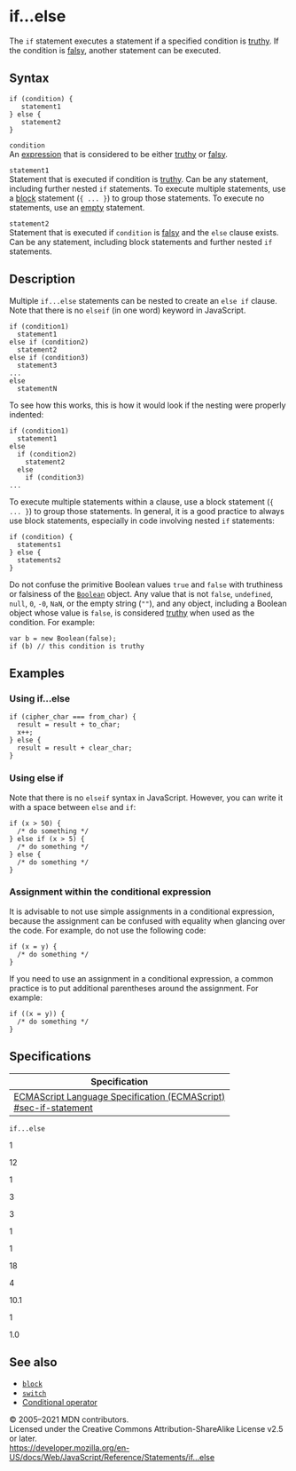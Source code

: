 if...else
=========

The `if` statement executes a statement if a specified condition is [truthy](https://developer.mozilla.org/en-US/docs/Glossary/Truthy). If the condition is [falsy](https://developer.mozilla.org/en-US/docs/Glossary/Falsy), another statement can be executed.

Syntax
------

    if (condition) {
       statement1
    } else {
       statement2
    }

`condition`  
An [expression](https://developer.mozilla.org/en-US/docs/Web/JavaScript/Guide/Expressions_and_Operators#expressions) that is considered to be either [truthy](https://developer.mozilla.org/en-US/docs/Glossary/Truthy) or [falsy](https://developer.mozilla.org/en-US/docs/Glossary/Falsy).

`statement1`  
Statement that is executed if condition is [truthy](https://developer.mozilla.org/en-US/docs/Glossary/Truthy). Can be any statement, including further nested `if` statements. To execute multiple statements, use a [block](block) statement (`{ ... }`) to group those statements. To execute no statements, use an [empty](empty) statement.

`statement2`  
Statement that is executed if `condition` is [falsy](https://developer.mozilla.org/en-US/docs/Glossary/Falsy) and the `else` clause exists. Can be any statement, including block statements and further nested `if` statements.

Description
-----------

Multiple `if...else` statements can be nested to create an `else if` clause. Note that there is no `elseif` (in one word) keyword in JavaScript.

    if (condition1)
      statement1
    else if (condition2)
      statement2
    else if (condition3)
      statement3
    ...
    else
      statementN

To see how this works, this is how it would look if the nesting were properly indented:

    if (condition1)
      statement1
    else
      if (condition2)
        statement2
      else
        if (condition3)
    ...

To execute multiple statements within a clause, use a block statement (`{ ... }`) to group those statements. In general, it is a good practice to always use block statements, especially in code involving nested `if` statements:

    if (condition) {
      statements1
    } else {
      statements2
    }

Do not confuse the primitive Boolean values `true` and `false` with truthiness or falsiness of the [`Boolean`](../global_objects/boolean) object. Any value that is not `false`, `undefined`, `null`, `0`, `-0`, `NaN`, or the empty string (`""`), and any object, including a Boolean object whose value is `false`, is considered [truthy](https://developer.mozilla.org/en-US/docs/Glossary/Truthy) when used as the condition. For example:

    var b = new Boolean(false);
    if (b) // this condition is truthy

Examples
--------

### Using if...else

    if (cipher_char === from_char) {
      result = result + to_char;
      x++;
    } else {
      result = result + clear_char;
    }

### Using else if

Note that there is no `elseif` syntax in JavaScript. However, you can write it with a space between `else` and `if`:

    if (x > 50) {
      /* do something */
    } else if (x > 5) {
      /* do something */
    } else {
      /* do something */
    }

### Assignment within the conditional expression

It is advisable to not use simple assignments in a conditional expression, because the assignment can be confused with equality when glancing over the code. For example, do not use the following code:

    if (x = y) {
      /* do something */
    }

If you need to use an assignment in a conditional expression, a common practice is to put additional parentheses around the assignment. For example:

    if ((x = y)) {
      /* do something */
    }

Specifications
--------------

<table><thead><tr class="header"><th>Specification</th></tr></thead><tbody><tr class="odd"><td><a href="https://tc39.es/ecma262/#sec-if-statement">ECMAScript Language Specification (ECMAScript)<br />
<span class="small">#sec-if-statement</span></a></td></tr></tbody></table>

`if...else`

1

12

1

3

3

1

1

18

4

10.1

1

1.0

See also
--------

-   [`block`](block)
-   [`switch`](switch)
-   [Conditional operator](../operators/conditional_operator)

© 2005–2021 MDN contributors.  
Licensed under the Creative Commons Attribution-ShareAlike License v2.5 or later.  
<a href="https://developer.mozilla.org/en-US/docs/Web/JavaScript/Reference/Statements/if...else" class="_attribution-link">https://developer.mozilla.org/en-US/docs/Web/JavaScript/Reference/Statements/if...else</a>
